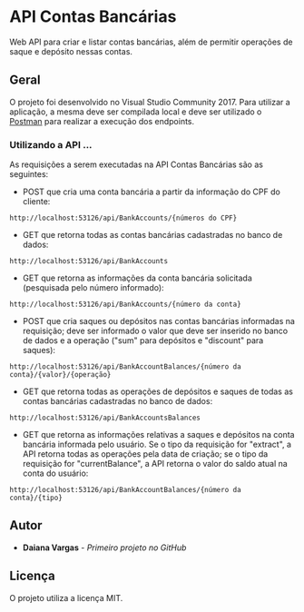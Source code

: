 # API Contas Bancárias

Web API para criar e listar contas bancárias, além de permitir operações de saque e depósito nessas contas.


## Geral

O projeto foi desenvolvido no Visual Studio Community 2017. Para utilizar a aplicação, a mesma deve ser compilada local e deve ser utilizado o [Postman](https://www.getpostman.com/apps) para realizar a execução dos endpoints.


### Utilizando a API ...

As requisições a serem executadas na API Contas Bancárias são as seguintes:

* POST que cria uma conta bancária a partir da informação do CPF do cliente:
```
http://localhost:53126/api/BankAccounts/{números do CPF}
```

* GET que retorna todas as contas bancárias cadastradas no banco de dados:
```
http://localhost:53126/api/BankAccounts
```

* GET que retorna as informações da conta bancária solicitada (pesquisada pelo número informado):
```
http://localhost:53126/api/BankAccounts/{número da conta}
```

* POST que cria saques ou depósitos nas contas bancárias informadas na requisição; deve ser informado o valor que deve ser inserido no banco de dados e a operação ("sum" para depósitos e "discount" para saques):
```
http://localhost:53126/api/BankAccountBalances/{número da conta}/{valor}/{operação}
```

* GET que retorna todas as operações de depósitos e saques de todas as contas bancárias cadastradas no banco de dados:
```
http://localhost:53126/api/BankAccountsBalances
```

* GET que retorna as informações relativas a saques e depósitos na conta bancária informada pelo usuário. Se o tipo da requisição for "extract", a API retorna todas as operações pela data de criação; se o tipo da requisição for "currentBalance", a API retorna o valor do saldo atual na conta do usuário:
```
http://localhost:53126/api/BankAccountBalances/{número da conta}/{tipo}
```


## Autor

* **Daiana Vargas** - *Primeiro projeto no GitHub* 


## Licença

O projeto utiliza a licença MIT.

